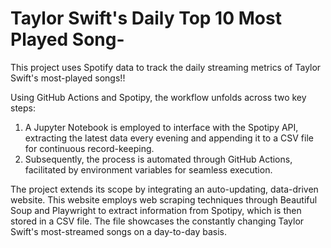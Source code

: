 # Taylor Swift's Daily Top 10 Most Played Song-
This project uses Spotify data to track the daily streaming metrics of Taylor Swift's most-played songs!! 

Using GitHub Actions and Spotipy, the workflow unfolds across two key steps:

1. A Jupyter Notebook is employed to interface with the Spotipy API, extracting the latest data  every evening and appending it to a CSV file for continuous record-keeping. 
2. Subsequently, the process is automated through GitHub Actions, facilitated by environment variables for seamless execution.

The project extends its scope by integrating an auto-updating, data-driven website. This website employs web scraping techniques through Beautiful Soup and Playwright to extract information from Spotipy, which is then stored in a CSV file. The file showcases the constantly changing Taylor Swift's most-streamed songs on a day-to-day basis.

